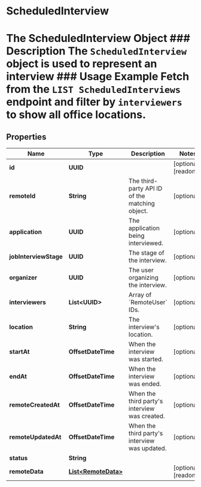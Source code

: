 

# ScheduledInterview

# The ScheduledInterview Object ### Description The `ScheduledInterview` object is used to represent an interview  ### Usage Example Fetch from the `LIST ScheduledInterviews` endpoint and filter by `interviewers` to show all office locations.

## Properties

Name | Type | Description | Notes
------------ | ------------- | ------------- | -------------
**id** | **UUID** |  |  [optional] [readonly]
**remoteId** | **String** | The third-party API ID of the matching object. |  [optional]
**application** | **UUID** | The application being interviewed. |  [optional]
**jobInterviewStage** | **UUID** | The stage of the interview. |  [optional]
**organizer** | **UUID** | The user organizing the interview. |  [optional]
**interviewers** | **List&lt;UUID&gt;** | Array of &#x60;RemoteUser&#x60; IDs. |  [optional]
**location** | **String** | The interview&#39;s location. |  [optional]
**startAt** | **OffsetDateTime** | When the interview was started. |  [optional]
**endAt** | **OffsetDateTime** | When the interview was ended. |  [optional]
**remoteCreatedAt** | **OffsetDateTime** | When the third party&#39;s interview was created. |  [optional]
**remoteUpdatedAt** | **OffsetDateTime** | When the third party&#39;s interview was updated. |  [optional]
**status** | **String** |  | 
**remoteData** | [**List&lt;RemoteData&gt;**](RemoteData.md) |  |  [optional] [readonly]




